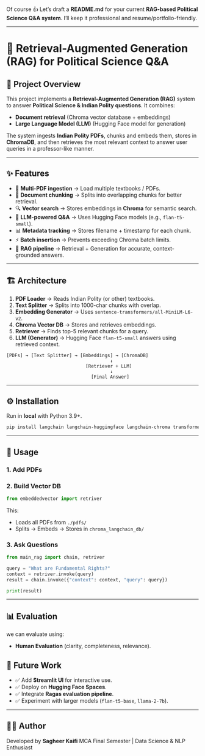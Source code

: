 Of course 👍 Let’s draft a **README.md** for your current **RAG-based Political Science Q\&A system**. I’ll keep it professional and resume/portfolio-friendly.

---

# 📘 Retrieval-Augmented Generation (RAG) for Political Science Q\&A

## 📌 Project Overview

This project implements a **Retrieval-Augmented Generation (RAG)** system to answer **Political Science & Indian Polity questions**.
It combines:

* **Document retrieval** (Chroma vector database + embeddings)
* **Large Language Model (LLM)** (Hugging Face model for generation)

The system ingests **Indian Polity PDFs**, chunks and embeds them, stores in **ChromaDB**, and then retrieves the most relevant context to answer user queries in a professor-like manner.

---

## ✨ Features

* 📄 **Multi-PDF ingestion** → Load multiple textbooks / PDFs.
* 🧩 **Document chunking** → Splits into overlapping chunks for better retrieval.
* 🔍 **Vector search** → Stores embeddings in **Chroma** for semantic search.
* 🤖 **LLM-powered Q\&A** → Uses Hugging Face models (e.g., `flan-t5-small`).
* 📊 **Metadata tracking** → Stores filename + timestamp for each chunk.
* ⚡ **Batch insertion** → Prevents exceeding Chroma batch limits.
* 🔁 **RAG pipeline** → Retrieval + Generation for accurate, context-grounded answers.

---

## 🏗️ Architecture

1. **PDF Loader** → Reads Indian Polity (or other) textbooks.
2. **Text Splitter** → Splits into 1000-char chunks with overlap.
3. **Embedding Generator** → Uses `sentence-transformers/all-MiniLM-L6-v2`.
4. **Chroma Vector DB** → Stores and retrieves embeddings.
5. **Retriever** → Finds top-5 relevant chunks for a query.
6. **LLM (Generator)** → Hugging Face `flan-t5-small` answers using retrieved context.

```
[PDFs] → [Text Splitter] → [Embeddings] → [ChromaDB]
                                      ↓
                             [Retriever + LLM]
                                      ↓
                               [Final Answer]
```

---

## ⚙️ Installation

Run in **local** with Python 3.9+.

```bash
pip install langchain langchain-huggingface langchain-chroma transformers pypdf
```

---

## 🚀 Usage

### 1. Add PDFs


### 2. Build Vector DB

```python
from embeddedvector import retriver
```

This:

* Loads all PDFs from `./pdfs/`
* Splits → Embeds → Stores in `chroma_langchain_db/`

### 3. Ask Questions

```python
from main_rag import chain, retriver

query = "What are Fundamental Rights?"
context = retriver.invoke(query)
result = chain.invoke({"context": context, "query": query})

print(result)
```

---

## 📊 Evaluation

we can evaluate using:

* **Human Evaluation** (clarity, completeness, relevance).



## 🔮 Future Work

* ✅ Add **Streamlit UI** for interactive use.
* ✅ Deploy on **Hugging Face Spaces**.
* ✅ Integrate **Ragas evaluation pipeline**.
* ✅ Experiment with larger models (`flan-t5-base`, `llama-2-7b`).

---

## 👨‍💻 Author

Developed by **Sagheer Kaifi**
MCA Final Semester | Data Science & NLP Enthusiast


